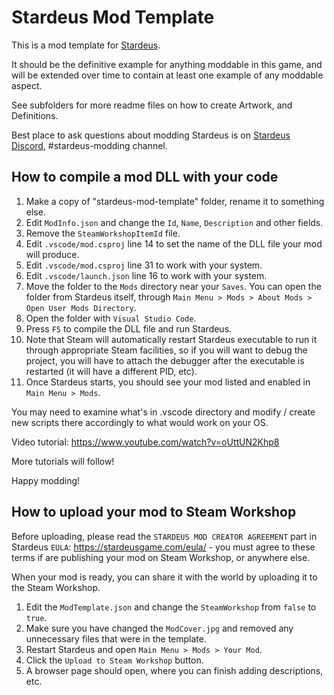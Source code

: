 # Stardeus Mod Template

This is a mod template for [Stardeus](https://store.steampowered.com/app/1380910/Stardeus/).

It should be the definitive example for anything moddable in this game, and will be
extended over time to contain at least one example of any moddable aspect.

See subfolders for more readme files on how to create Artwork, and Definitions.

Best place to ask questions about modding Stardeus is on [Stardeus Discord](https://discord.com/invite/89amEwP), #stardeus-modding channel.

## How to compile a mod DLL with your code

1. Make a copy of "stardeus-mod-template" folder, rename it to something else.
2. Edit `ModInfo.json` and change the `Id`, `Name`, `Description` and other fields.
3. Remove the `SteamWorkshopItemId` file.
4. Edit `.vscode/mod.csproj` line 14 to set the name of the DLL file your mod will produce.
5. Edit `.vscode/mod.csproj` line 31 to work with your system.
6. Edit `.vscode/launch.json` line 16 to work with your system.
7. Move the folder to the `Mods` directory near your `Saves`. You can open the folder from Stardeus itself, through `Main Menu > Mods > About Mods > Open User Mods Directory`.
8. Open the folder with `Visual Studio Code`.
9. Press `F5` to compile the DLL file and run Stardeus.
10. Note that Steam will automatically restart Stardeus executable to run it through appropriate Steam facilities, so if you will want to debug the project, you will have to attach the debugger after the executable is restarted (it will have a different PID, etc).
11. Once Stardeus starts, you should see your mod listed and enabled in `Main Menu > Mods`.

You may need to examine what's in .vscode directory and modify / create new
scripts there accordingly to what would work on your OS.

Video tutorial: https://www.youtube.com/watch?v=oUttUN2Khp8

More tutorials will follow!

Happy modding!

## How to upload your mod to Steam Workshop

Before uploading, please read the `STARDEUS MOD CREATOR AGREEMENT` part in Stardeus `EULA`:
https://stardeusgame.com/eula/ - you must agree to these terms if are publishing your mod on Steam Workshop, or anywhere else.

When your mod is ready, you can share it with the world by uploading it to the Steam Workshop.

1. Edit the `ModTemplate.json` and change the `SteamWorkshop` from `false` to `true`.
2. Make sure you have changed the `ModCover.jpg` and removed any unnecessary files that were in the template.
3. Restart Stardeus and open `Main Menu > Mods > Your Mod`.
4. Click the `Upload to Steam Workshop` button.
5. A browser page should open, where you can finish adding descriptions, etc.